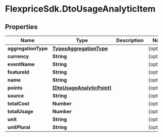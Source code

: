 # FlexpriceSdk.DtoUsageAnalyticItem

## Properties

Name | Type | Description | Notes
------------ | ------------- | ------------- | -------------
**aggregationType** | [**TypesAggregationType**](TypesAggregationType.md) |  | [optional] 
**currency** | **String** |  | [optional] 
**eventName** | **String** |  | [optional] 
**featureId** | **String** |  | [optional] 
**name** | **String** |  | [optional] 
**points** | [**[DtoUsageAnalyticPoint]**](DtoUsageAnalyticPoint.md) |  | [optional] 
**source** | **String** |  | [optional] 
**totalCost** | **Number** |  | [optional] 
**totalUsage** | **Number** |  | [optional] 
**unit** | **String** |  | [optional] 
**unitPlural** | **String** |  | [optional] 


